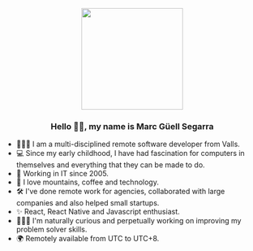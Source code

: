 <!--
**mguellsegarra/mguellsegarra** is a ✨ _special_ ✨ repository because its `README.md` (this file) appears on your GitHub profile.

Here are some ideas to get you started:

- 🔭 I’m currently working on ...
- 🌱 I’m currently learning ...
- 👯 I’m looking to collaborate on ...
- 🤔 I’m looking for help with ...
- 💬 Ask me about ...
- 📫 How to reach me: ...
- 😄 Pronouns: ...
- ⚡ Fun fact: ...
-->
<p align="center" width="300">
   <img align="center" width="200" src="https://ondori.dev/images/logo.svg" />
   <h3 align="center">Hello 👋🏼, my name is Marc Güell Segarra</h3>
</p>

- 👨🏻‍💻  I am a multi-disciplined remote software developer from Valls.
- 💻  Since my early childhood, I have had fascination for computers in themselves and everything that they can be made to do.
- 🔭  Working in IT since 2005. 
- 🌱  I love mountains, coffee and technology.
- 🛠  I've done remote work for agencies, collaborated with large companies and also helped small startups.
- ✨  React, React Native and Javascript enthusiast.
- 🤹🏻‍♂️  I'm naturally curious and perpetually working on improving my problem solver skills.
- 🌍  Remotely available from UTC to UTC+8.
